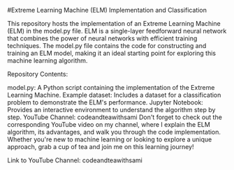 #Extreme Learning Machine (ELM) Implementation and Classification

This repository hosts the implementation of an Extreme Learning Machine (ELM) in the model.py file. ELM is a single-layer feedforward neural network that combines the power of neural networks with efficient training techniques. The model.py file contains the code for constructing and training an ELM model, making it an ideal starting point for exploring this machine learning algorithm.

Repository Contents:

model.py: A Python script containing the implementation of the Extreme Learning Machine.
Example dataset: Includes a dataset for a classification problem to demonstrate the ELM's performance.
Jupyter Notebook: Provides an interactive environment to understand the algorithm step by step.
YouTube Channel: codeandteawithsami
Don't forget to check out the corresponding YouTube video on my channel, where I explain the ELM algorithm, its advantages, and walk you through the code implementation. Whether you're new to machine learning or looking to explore a unique approach, grab a cup of tea and join me on this learning journey!

Link to YouTube Channel: codeandteawithsami


